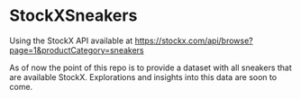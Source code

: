 # StockXSneakers

Using the StockX API available at https://stockx.com/api/browse?page=1&productCategory=sneakers

As of now the point of this repo is to provide a dataset with all sneakers that are available StockX.
Explorations and insights into this data are soon to come.
